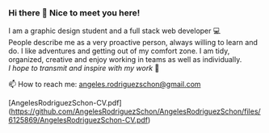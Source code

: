 ### Hi there 👋 Nice to meet you here!

<!--
**AngelesRodriguezSchon/AngelesRodriguezSchon** is a ✨ _special_ ✨ repository because its `README.md` (this file) appears on your GitHub profile.

Here are some ideas to get you started:

- 🔭 I’m currently working on ...
- 🌱 I’m currently learning ...
- 👯 I’m looking to collaborate on ...
- 🤔 I’m looking for help with ...
- 💬 Ask me about ...
- 📫 How to reach me: ...
- 😄 Pronouns: ...
- ⚡ Fun fact: ...
-->

I am a graphic design student and a full stack web developer :computer:\
People describe me as a very proactive person, always willing to learn and do. I like adventures and getting out of my comfort zone. I am tidy, organized, creative and enjoy working in teams as well as individually.\
*I hope to transmit and inspire with my work* :sparkling_heart:

📫 How to reach me: angeles.rodriguezschon@gmail.com


[AngelesRodriguezSchon-CV.pdf]
(https://github.com/AngelesRodriguezSchon/AngelesRodriguezSchon/files/6125869/AngelesRodriguezSchon-CV.pdf)
